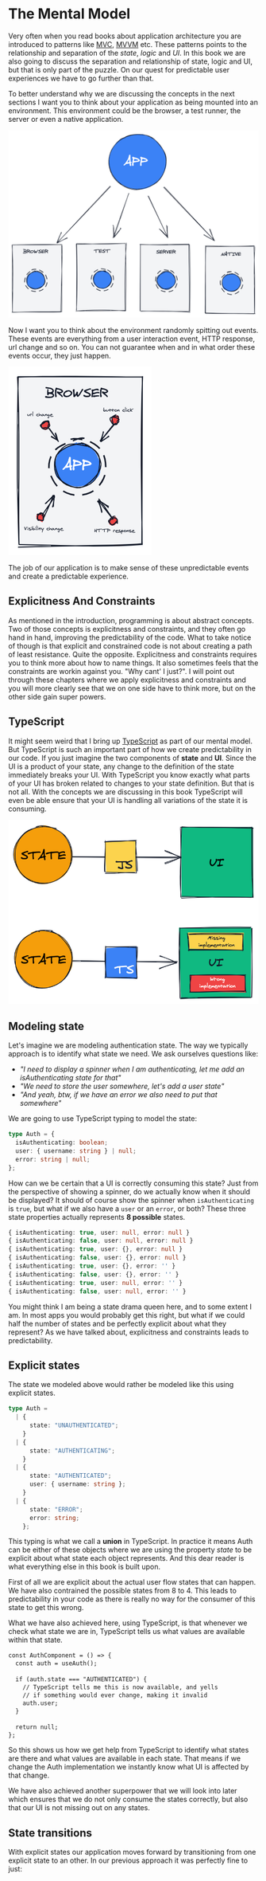 # The Mental Model

Very often when you read books about application architecture you are introduced to patterns like [MVC](https://no.wikipedia.org/wiki/Model%E2%80%93view%E2%80%93controller), [MVVM](https://en.wikipedia.org/wiki/Model%E2%80%93view%E2%80%93viewmodel) etc. These patterns points to the relationship and separation of the _state_, _logic_ and _UI_. In this book we are also going to discuss the separation and relationship of state, logic and UI, but that is only part of the puzzle. On our quest for predictable user experiences we have to go further than that.

To better understand why we are discussing the concepts in the next sections I want you to think about your application as being mounted into an environment. This environment could be the browser, a test runner, the server or even a native application.

![mounted](../illustrations/mounted.png)

Now I want you to think about the environment randomly spitting out events. These events are everything from a user interaction event, HTTP response, url change and so on. You can not guarantee when and in what order these events occur, they just happen.

![mounted](../illustrations/events.png)

The job of our application is to make sense of these unpredictable events and create a predictable experience.

## Explicitness And Constraints

As mentioned in the introduction, programming is about abstract concepts. Two of those concepts is explicitness and constraints, and they often go hand in hand, improving the predictability of the code. What to take notice of though is that explicit and constrained code is not about creating a path of least resistance. Quite the opposite. Explicitness and constraints requires you to think more about how to name things. It also sometimes feels that the constraints are workin against you. "Why cant' I just?". I will point out through these chapters where we apply explicitness and constraints and you will more clearly see that we on one side have to think more, but on the other side gain super powers.

## TypeScript

It might seem weird that I bring up [TypeScript](https://www.typescriptlang.org/) as part of our mental model. But TypeScript is such an important part of how we create predictability in our code. If you just imagine the two components of **state** and **UI**. Since the UI is a product of your state, any change to the definition of the state immediately breaks your UI. With TypeScript you know exactly what parts of your UI has broken related to changes to your state definition. But that is not all. With the concepts we are discussing in this book TypeScript will even be able ensure that your UI is handling all variations of the state it is consuming.

![ts_vs_js](../illustrations/ts_vs_js.png)

## Modeling state

Let's imagine we are modeling authentication state. The way we typically approach is to identify what state we need. We ask ourselves questions like:

- _"I need to display a spinner when I am authenticating, let me add an isAuthenticating state for that"_
- _"We need to store the user somewhere, let's add a user state"_
- _"And yeah, btw, if we have an error we also need to put that somewhere"_

We are going to use TypeScript typing to model the state:

```ts
type Auth = {
  isAuthenticating: boolean;
  user: { username: string } | null;
  error: string | null;
};
```

How can we be certain that a UI is correctly consuming this state? Just from the perspective of showing a spinner, do we actually know when it should be displayed? It should of course show the spinner when `isAuthenticating` is `true`, but what if we also have a `user` or an `error`, or both? These three state properties actually represents **8 possible** states.

```ts
{ isAuthenticating: true, user: null, error: null }
{ isAuthenticating: false, user: null, error: null }
{ isAuthenticating: true, user: {}, error: null }
{ isAuthenticating: false, user: {}, error: null }
{ isAuthenticating: true, user: {}, error: '' }
{ isAuthenticating: false, user: {}, error: '' }
{ isAuthenticating: true, user: null, error: '' }
{ isAuthenticating: false, user: null, error: '' }
```

You might think I am being a state drama queen here, and to some extent I am. In most apps you would probably get this right, but what if we could half the number of states and be perfectly explicit about what they represent? As we have talked about, explicitness and constraints leads to predictability.

## Explicit states

The state we modeled above would rather be modeled like this using explicit states.

```ts
type Auth =
  | {
      state: "UNAUTHENTICATED";
    }
  | {
      state: "AUTHENTICATING";
    }
  | {
      state: "AUTHENTICATED";
      user: { username: string };
    }
  | {
      state: "ERROR";
      error: string;
    };
```

This typing is what we call a **union** in TypeScript. In practice it means Auth can be either of these objects where we are using the property _state_ to be explicit about what state each object represents. And this dear reader is what everything else in this book is built upon.

First of all we are explicit about the actual user flow states that can happen. We have also contrained the possible states from 8 to 4. This leads to predictability in your code as there is really no way for the consumer of this state to get this wrong.

What we have also achieved here, using TypeScript, is that whenever we check what state we are in, TypeScript tells us what values are available within that state.

```tsx
const AuthComponent = () => {
  const auth = useAuth();

  if (auth.state === "AUTHENTICATED") {
    // TypeScript tells me this is now available, and yells
    // if something would ever change, making it invalid
    auth.user;
  }

  return null;
};
```

So this shows us how we get help from TypeScript to identify what states are there and what values are available in each state. That means if we change the Auth implementation we instantly know what UI is affected by that change.

We have also achieved another superpower that we will look into later which ensures that we do not only consume the states correctly, but also that our UI is not missing out on any states.

## State transitions

With explicit states our application moves forward by transitioning from one explicit state to an other. In our previous approach it was perfectly fine to just:

